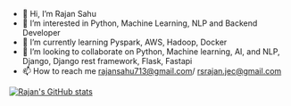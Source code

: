- 👋 Hi, I’m Rajan Sahu
- 👀 I’m interested in Python, Machine Learning, NLP and Backend Developer
- 🌱 I’m currently learning Pyspark, AWS, Hadoop, Docker
- 💞️ I’m looking to collaborate on Python, Machine learning, AI, and NLP, Django, Django rest framework, Flask, Fastapi
- 📫 How to reach me rajansahu713@gmail.com/ rsrajan.jec@gmail.com

[![Rajan's GitHub stats](https://github-readme-stats.vercel.app/api?username=rajansahu713)](https://github.com/rajansahu713/github-readme-stats)


<!---
rajansahu713/rajansahu713 is a ✨ special ✨ repository because its `README.md` (this file) appears on your GitHub profile.
You can click the Preview link to take a look at your changes.
--->

